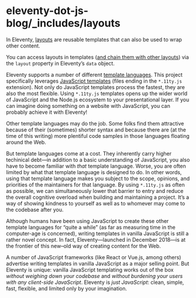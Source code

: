 # eleventy-dot-js-blog/\_includes/layouts

In Eleventy, [layouts](https://www.11ty.dev/docs/layouts/) are reusable templates that can also be used to wrap other content.

You can access layouts in templates ([and chain them with other layouts](https://www.11ty.dev/docs/layout-chaining/)) via the `layout` property in Eleventy’s `data` object.

Eleventy supports a number of different [template languages](https://www.11ty.dev/docs/languages/). This project specifically leverages [JavaScript templates](https://www.11ty.dev/docs/languages/javascript/) (files ending in the `*.11ty.js` extension). Not only do JavaScript templates process the fastest, they are also the most flexible. Using `*.11ty.js` templates opens up the wider world of JavaScript and the Node.js ecosystem to your presentational layer. If you can imagine doing something on a website with JavaScript, you can probably achieve it with Eleventy!

Other template languages may do the job. Some folks find them attractive because of their (sometimes) shorter syntax and because there are (at the time of this writing) more plentiful code samples in those languages floating around the Web.

But template languages come at a cost. They inherently carry higher techinical debt—in addition to a basic understanding of JavaScript, you also have to become familiar with _that_ template language. Worse, you are often limited by what that template language is designed to do. In other words, using that template language makes you subject to the scope, opinions, and priorities of the maintainers for that language. By using `*.11ty.js` as often as possible, we can simultaneously lower that barrier to entry and reduce the overall cognitive overload when building and maintaining a project. It’s a way of showing kindness to yourself as well as to whomever may come to the codebase after you.

Although humans have been using JavaScript to create these other template languages for “quite a while” (as far as measuring time in the computer-age is concerned), writing templates in vanilla JavaScript is still a rather novel concept. In fact, Eleventy—launched in December 2018—is at the frontier of this new–old way of creating content for the Web.

A number of JavaScript frameworks (like React or Vue.js, among others) advertise writing templates in vanilla JavaScript as a major selling point. But Eleventy is unique: vanilla JavaScript templating works out of the box _without weighing down your codebase_ and _without burdening your users with any client-side JavaScript_. Eleventy is _just JavaScript_: clean, simple, fast, flexible, and limited only by your imagination.
